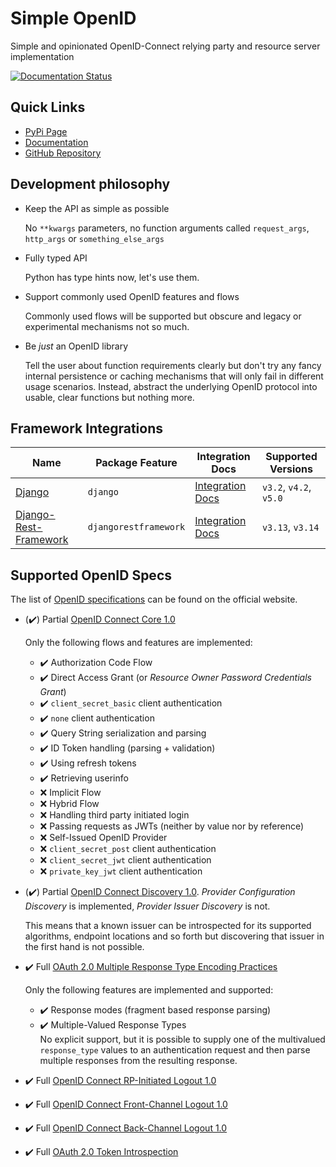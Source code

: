 # Simple OpenID

Simple and opinionated OpenID-Connect relying party and resource server implementation

[![Documentation Status](https://readthedocs.org/projects/simple-openid-connect/badge/?version=latest)](https://simple-openid-connect.readthedocs.io/en/latest/?badge=latest)

## Quick Links

- [PyPi Page](https://pypi.org/project/simple_openid_connect/)
- [Documentation](https://simple-openid-connect.readthedocs.io/en/stable/)
- [GitHub Repository](https://github.com/fsinfuhh/py_simple_openid_connect)


## Development philosophy

- Keep the API as simple as possible

  No `**kwargs` parameters, no function arguments called `request_args`, `http_args` or `something_else_args`

- Fully typed API

  Python has type hints now, let's use them.

- Support commonly used OpenID features and flows

  Commonly used flows will be supported but obscure and legacy or experimental mechanisms not so much.

- Be *just* an OpenID library

  Tell the user about function requirements clearly but don't try any fancy internal persistence or caching mechanisms that will only fail in different usage scenarios.
  Instead, abstract the underlying OpenID protocol into usable, clear functions but nothing more.


## Framework Integrations

| Name                                                            | Package Feature       | Integration Docs                                                                                   | Supported Versions     |
|-----------------------------------------------------------------|-----------------------|----------------------------------------------------------------------------------------------------|------------------------|
| [Django](https://www.djangoproject.com/)                        | `django`              | [Integration Docs](https://simple-openid-connect.readthedocs.io/en/stable/django-integration.html) | `v3.2`, `v4.2`, `v5.0` |
| [Django-Rest-Framework](https://www.django-rest-framework.org/) | `djangorestframework` | [Integration Docs](https://simple-openid-connect.readthedocs.io/en/stable/drf-integration.html)    | `v3.13`, `v3.14`       |



## Supported OpenID Specs

The list of [OpenID specifications](https://openid.net/developers/specs/) can be found on the official website.

- (✔️) Partial [OpenID Connect Core 1.0](https://openid.net/specs/openid-connect-core-1_0.html)

  Only the following flows and features are implemented:
  - ✔️ Authorization Code Flow
  - ✔️ Direct Access Grant (or *Resource Owner Password Credentials Grant*)
  - ✔️ `client_secret_basic` client authentication
  - ✔️ `none` client authentication
  - ✔️ Query String serialization and parsing
  - ✔️ ID Token handling (parsing + validation)
  - ✔️ Using refresh tokens
  - ✔️ Retrieving userinfo
  - ❌ Implicit Flow
  - ❌ Hybrid Flow
  - ❌ Handling third party initiated login
  - ❌ Passing requests as JWTs (neither by value nor by reference)
  - ❌ Self-Issued OpenID Provider
  - ❌ `client_secret_post` client authentication
  - ❌ `client_secret_jwt` client authentication
  - ❌ `private_key_jwt` client authentication

- (✔️) Partial [OpenID Connect Discovery 1.0](https://openid.net/specs/openid-connect-discovery-1_0.html).
  *Provider Configuration Discovery* is implemented, *Provider Issuer Discovery* is not.

  This means that a known issuer can be introspected for its supported algorithms, endpoint locations and so forth but discovering that issuer in the first hand is not possible.

- ✔️ Full [OAuth 2.0 Multiple Response Type Encoding Practices](https://openid.net/specs/oauth-v2-multiple-response-types-1_0.html)

  Only the following features are implemented and supported:
  - ✔️  Response modes (fragment based response parsing)
  - ✔️  Multiple-Valued Response Types <br>
    No explicit support, but it is possible to supply one of the multivalued `response_type` values to an authentication request and then parse multiple responses from the resulting response.

- ✔️ Full [OpenID Connect RP-Initiated Logout 1.0](https://openid.net/specs/openid-connect-rpinitiated-1_0.html)

- ✔️ Full [OpenID Connect Front-Channel Logout 1.0](https://openid.net/specs/openid-connect-frontchannel-1_0.html)

- ✔️ Full [OpenID Connect Back-Channel Logout 1.0](https://openid.net/specs/openid-connect-backchannel-1_0.html)

- ✔️ Full [OAuth 2.0 Token Introspection](https://www.rfc-editor.org/rfc/rfc7662)
